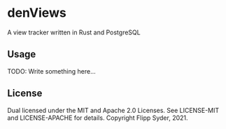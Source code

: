 denViews
========

A view tracker written in Rust and PostgreSQL

Usage
-----

TODO: Write something here...

License
-------

Dual licensed under the MIT and Apache 2.0 Licenses. See LICENSE-MIT and
LICENSE-APACHE for details. Copyright Flipp Syder, 2021.
